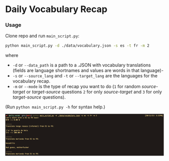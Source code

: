 # Daily Vocabulary Recap

### Usage

Clone repo and run `main_script.py`:
```bash
python main_script.py -d ./data/vocabulary.json -s es -t fr -m 2
```

where
- `-d` or `--data_path` is a path to a .JSON with vocabulary translations (fields are language shortnames and values are words in that language)-
- `-s` or `--source_lang` and `-t` or `--target_lang` are the languages for the vocabulary recap.
- `-m` or `--mode` is the type of recap you want to do (`1` for random _source-target_ or _target-source_ questions  `2` for only _source-target_ and `3` for only _target-source_ questions).

(Run `python main_script.py -h` for syntax help.)

[image1]: ./.github/images/demo_screenshot.png "Demo"

![Demo][image1]
